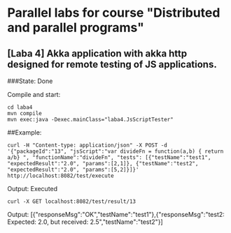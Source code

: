 # Parallel labs for course "Distributed and parallel programs"
## [Laba 4] Akka application with akka http designed for remote testing of JS applications.

###State: Done

Compile and start:
```
cd laba4
mvn compile
mvn exec:java -Dexec.mainClass="laba4.JsScriptTester"
```
##Example:
```
curl -H "Content-type: application/json" -X POST -d '{"packageId":"13", "jsScript":"var divideFn = function(a,b) { return a/b} ", "functionName":"divideFn", "tests": [{"testName":"test1", "expectedResult":"2.0", "params":[2,1]}, {"testName":"test2", "expectedResult":"2.0", "params":[5,2]}]}' http://localhost:8082/test/execute
```
Output: Executed
```
curl -X GET localhost:8082/test/result/13
```
Output:
[{"responseMsg":"OK","testName":"test1"},{"responseMsg":"test2: Expected: 2.0, but received: 2.5","testName":"test2"}]